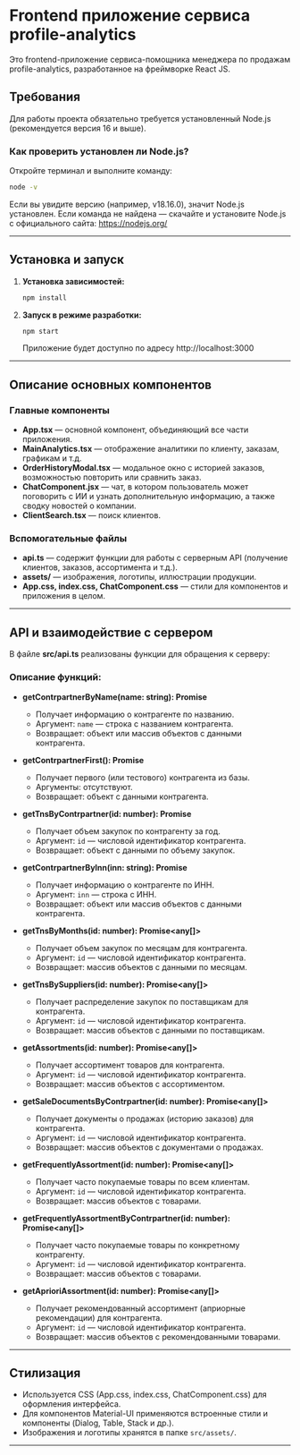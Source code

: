 # Frontend приложение сервиса profile-analytics

Это frontend-приложение сервиса-помощника менеджера по продажам profile-analytics, разработанное на фреймворке React JS.

## Требования

Для работы проекта обязательно требуется установленный Node.js (рекомендуется версия 16 и выше).

### Как проверить установлен ли Node.js?

Откройте терминал и выполните команду:
```bash
node -v
```
Если вы увидите версию (например, v18.16.0), значит Node.js установлен. Если команда не найдена — скачайте и установите Node.js с официального сайта: https://nodejs.org/

---

## Установка и запуск

1. **Установка зависимостей:**
   ```bash
   npm install
   ```
2. **Запуск в режиме разработки:**
   ```bash
   npm start
   ```
   Приложение будет доступно по адресу http://localhost:3000

---

## Описание основных компонентов

### Главные компоненты

- **App.tsx** — основной компонент, объединяющий все части приложения.
- **MainAnalytics.tsx** — отображение аналитики по клиенту, заказам, графикам и т.д.
- **OrderHistoryModal.tsx** — модальное окно с историей заказов, возможностью повторить или сравнить заказ.
- **ChatComponent.jsx** — чат, в котором пользователь может поговорить с ИИ и узнать дополнительную информацию, а также сводку новостей о компании.
- **ClientSearch.tsx** — поиск клиентов.

### Вспомогательные файлы

- **api.ts** — содержит функции для работы с серверным API (получение клиентов, заказов, ассортимента и т.д.).
- **assets/** — изображения, логотипы, иллюстрации продукции.
- **App.css, index.css, ChatComponent.css** — стили для компонентов и приложения в целом.

---

## API и взаимодействие с сервером

В файле **src/api.ts** реализованы функции для обращения к серверу:

### Описание функций:

- **getContrpartnerByName(name: string): Promise<any>**
  - Получает информацию о контрагенте по названию.
  - Аргумент: `name` — строка с названием контрагента.
  - Возвращает: объект или массив объектов с данными контрагента.

- **getContrpartnerFirst(): Promise<any>**
  - Получает первого (или тестового) контрагента из базы.
  - Аргументы: отсутствуют.
  - Возвращает: объект с данными контрагента.

- **getTnsByContrpartner(id: number): Promise<any>**
  - Получает объем закупок по контрагенту за год.
  - Аргумент: `id` — числовой идентификатор контрагента.
  - Возвращает: объект с данными по объему закупок.

- **getContrpartnerByInn(inn: string): Promise<any>**
  - Получает информацию о контрагенте по ИНН.
  - Аргумент: `inn` — строка с ИНН.
  - Возвращает: объект или массив объектов с данными контрагента.

- **getTnsByMonths(id: number): Promise<any[]>**
  - Получает объем закупок по месяцам для контрагента.
  - Аргумент: `id` — числовой идентификатор контрагента.
  - Возвращает: массив объектов с данными по месяцам.

- **getTnsBySuppliers(id: number): Promise<any[]>**
  - Получает распределение закупок по поставщикам для контрагента.
  - Аргумент: `id` — числовой идентификатор контрагента.
  - Возвращает: массив объектов с данными по поставщикам.

- **getAssortments(id: number): Promise<any[]>**
  - Получает ассортимент товаров для контрагента.
  - Аргумент: `id` — числовой идентификатор контрагента.
  - Возвращает: массив объектов с ассортиментом.

- **getSaleDocumentsByContrpartner(id: number): Promise<any[]>**
  - Получает документы о продажах (историю заказов) для контрагента.
  - Аргумент: `id` — числовой идентификатор контрагента.
  - Возвращает: массив объектов с документами о продажах.

- **getFrequentlyAssortment(id: number): Promise<any[]>**
  - Получает часто покупаемые товары по всем клиентам.
  - Аргумент: `id` — числовой идентификатор контрагента.
  - Возвращает: массив объектов с товарами.

- **getFrequentlyAssortmentByContrpartner(id: number): Promise<any[]>**
  - Получает часто покупаемые товары по конкретному контрагенту.
  - Аргумент: `id` — числовой идентификатор контрагента.
  - Возвращает: массив объектов с товарами.

- **getAprioriAssortment(id: number): Promise<any[]>**
  - Получает рекомендованный ассортимент (априорные рекомендации) для контрагента.
  - Аргумент: `id` — числовой идентификатор контрагента.
  - Возвращает: массив объектов с рекомендованными товарами.

---

## Стилизация

- Используется CSS (App.css, index.css, ChatComponent.css) для оформления интерфейса.
- Для компонентов Material-UI применяются встроенные стили и компоненты (Dialog, Table, Stack и др.).
- Изображения и логотипы хранятся в папке `src/assets/`.

---
